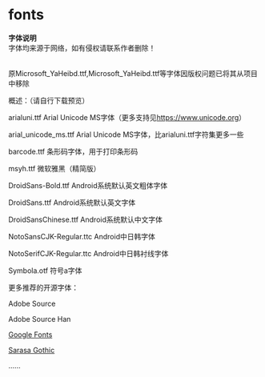 # fonts
**字体说明**
<br/>字体均来源于网络，如有侵权请联系作者删除！

<br/>原Microsoft_YaHeibd.ttf,Microsoft_YaHeibd.ttf等字体因版权问题已将其从项目中移除

概述：（请自行下载预览）

arialuni.ttf Arial Unicode MS字体（更多支持见<https://www.unicode.org>）

arial_unicode_ms.ttf Arial Unicode MS字体，比arialuni.ttf字符集更多一些

barcode.ttf 条形码字体，用于打印条形码

msyh.ttf 微软雅黑（精简版）

DroidSans-Bold.ttf Android系统默认英文粗体字体

DroidSans.ttf Android系统默认英文字体

DroidSansChinese.ttf Android系统默认中文字体

NotoSansCJK-Regular.ttc Android中日韩字体

NotoSerifCJK-Regular.ttc Android中日韩衬线字体

Symbola.otf 符号a字体

更多推荐的开源字体：

Adobe Source

Adobe Source Han

[Google Fonts](https://github.com/google/fonts)

[Sarasa Gothic](https://github.com/be5invis/Sarasa-Gothic)

......
